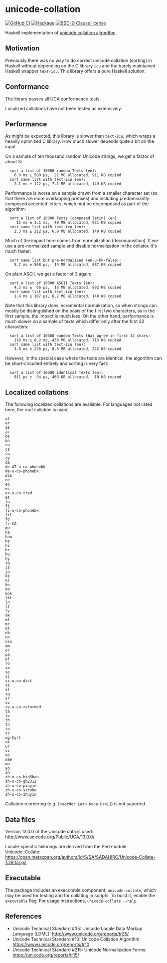 # unicode-collation

[![GitHub
CI](https://github.com/jgm/unicode-collation/workflows/CI%20tests/badge.svg)](https://github.com/jgm/unicode-collation/actions)
[![Hackage](https://img.shields.io/hackage/v/unicode-collation.svg?logo=haskell)](https://hackage.haskell.org/package/unicode-collation)
[![BSD-2-Clause license](https://img.shields.io/badge/license-BSD--2--Clause-blue.svg)](LICENSE)

Haskell implementation of [unicode collation algorithm].

[unicode collation algorithm]:  https://www.unicode.org/reports/tr10

## Motivation

Previously there was no way to do correct unicode collation
(sorting) in Haskell without depending on the C library `icu`
and the barely maintained Haskell wrapper `text-icu`.  This
library offers a pure Haskell solution.

## Conformance

The library passes all UCA conformance tests.

Localized collations have not been tested as extensively.

## Performance

As might be expected, this library is slower than `text-icu`,
which wraps a heavily optimized C library.  How much slower
depends quite a bit on the input.

On a sample of ten thousand random Unicode strings, we get a
factor of about 3:

```
  sort a list of 10000 random Texts (en):
    6.0 ms ± 580 μs,  22 MB allocated, 911 KB copied
  sort same list with text-icu (en):
    2.1 ms ± 122 μs, 7.1 MB allocated, 149 KB copied
```

Performance is worse on a sample drawn from a smaller character
set (so that there are more overlapping prefixes) and including
predominantly composed accented letters, which mut be decomposed
as part of the algorithm:

```
  sort a list of 10000 Texts (composed latin) (en):
     15 ms ± 1.1 ms,  40 MB allocated, 921 KB copied
  sort same list with text-icu (en):
    2.3 ms ± 212 μs, 6.9 MB allocated, 140 KB copied
```

Much of the impact here comes from normalization (decomposition).
If we use a pre-normalized sample and disable normalization
in the collator, it's much faster:

```
  sort same list but pre-normalized (en-u-kk-false):
    5.7 ms ± 508 μs,  19 MB allocated, 887 KB copied
```

On plain ASCII, we get a factor of 3 again:

```
  sort a list of 10000 ASCII Texts (en):
    4.3 ms ±  66 μs,  16 MB allocated, 892 KB copied
  sort same list with text-icu (en):
    1.4 ms ± 107 μs, 6.2 MB allocated, 140 KB copied
```

Note that this library does incremental normalization,
so when strings can mostly be distinguished on the basis
of the first two characters, as in the first sample, the
impact is much less.  On the other hand, performance is
much slower on a sample of texts which differ only after
the first 32 characters:

```
  sort a list of 10000 random Texts that agree in first 32 chars:
    118 ms ± 8.2 ms, 430 MB allocated, 713 KB copied
  sort same list with text-icu (en):
    3.0 ms ± 226 μs, 8.8 MB allocated, 222 KB copied
```

However, in the special case where the texts are identical,
the algorithm can be short-circuited entirely and sorting
is very fast:

```
  sort a list of 10000 identical Texts (en):
    911 μs ±  34 μs, 468 KB allocated,  10 KB copied
```

## Localized collations

The following localized collations are available.
For languages not listed here, the root collation is
used.

```
af
ar
as
az
be
bn
ca
cs
cu
cy
da
de-AT-u-co-phonebk
de-u-co-phonebk
dsb
ee
eo
es
es-u-co-trad
et
fa
fi
fi-u-co-phonebk
fil
fo
fr-CA
gu
ha
haw
he
hi
hr
hu
hy
ig
is
ja
kk
kl
kn
ko
kok
lkt
ln
lt
lv
mk
ml
mr
mt
nb
nn
nso
om
or
pa
pl
ro
sa
se
si
si-u-co-dict
sk
sl
sq
sr
sv
sv-u-co-reformed
ta
te
th
tn
to
tr
ug-Cyrl
uk
ur
vi
vo
wae
wo
yo
zh
zh-u-co-big5han
zh-u-co-gb2312
zh-u-co-pinyin
zh-u-co-stroke
zh-u-co-zhuyin
```

Collation reordering (e.g. `[reorder Latn Kana Hani]`)
is not suported

## Data files

Version 13.0.0 of the Unicode data is used:
<http://www.unicode.org/Public/UCA/13.0.0/>

Locale-specific tailorings are derived from the Perl
module Unicode::Collate:
https://cpan.metacpan.org/authors/id/S/SA/SADAHIRO/Unicode-Collate-1.29.tar.gz

## Executable

The package includes an executable component, `unicode-collate`,
which may be used for testing and for collating in scripts.
To build it, enable the `executable` flag.
For usage instructions, `unicode-collate --help`.

## References

- Unicode Technical Standard #35:
  Unicode Locale Data Markup Language (LDML):
  <http://www.unicode.org/reports/tr35/>
- Unicode Technical Standard #10:
  Unicode Collation Algorithm:
  <https://www.unicode.org/reports/tr10>
- Unicode Technical Standard #215:
  Unicode Normalization Forms:
  <https://unicode.org/reports/tr15/>

